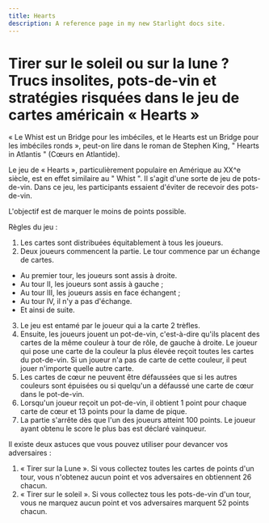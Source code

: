 ```yaml
---
title: Hearts
description: A reference page in my new Starlight docs site.
---
```


# Tirer sur le soleil ou sur la lune ? Trucs insolites, pots-de-vin et stratégies risquées dans le jeu de cartes américain « Hearts »

« Le Whist est un Bridge pour les imbéciles, et le Hearts est un Bridge pour les imbéciles ronds », peut-on lire dans le roman de Stephen King, " Hearts in Atlantis " (Cœurs en Atlantide).

Le jeu de « Hearts », particulièrement populaire en Amérique au XX^e siècle, est en effet similaire au " Whist ". Il s'agit d'une sorte de jeu de pots-de-vin. Dans ce jeu, les participants essaient d'éviter de recevoir des pots-de-vin.

L'objectif est de marquer le moins de points possible.

Règles du jeu :
1. Les cartes sont distribuées équitablement à tous les joueurs.
2. Deux joueurs commencent la partie. Le tour commence par un échange de cartes.
- Au premier tour, les joueurs sont assis à droite.
- Au tour II, les joueurs sont assis à gauche ;
- Au tour III, les joueurs assis en face échangent ;
- Au tour IV, il n'y a pas d'échange.
- Et ainsi de suite.
3. Le jeu est entamé par le joueur qui a la carte 2 trèfles.
4. Ensuite, les joueurs jouent un pot-de-vin, c'est-à-dire qu'ils placent des cartes de la même couleur à tour de rôle, de gauche à droite. Le joueur qui pose une carte de la couleur la plus élevée reçoit toutes les cartes du pot-de-vin. Si un joueur n'a pas de carte de cette couleur, il peut jouer n'importe quelle autre carte.
5. Les cartes de cœur ne peuvent être défaussées que si les autres couleurs sont épuisées ou si quelqu'un a défaussé une carte de cœur dans le pot-de-vin.
6. Lorsqu'un joueur reçoit un pot-de-vin, il obtient 1 point pour chaque carte de cœur et 13 points pour la dame de pique.
7. La partie s'arrête dès que l'un des joueurs atteint 100 points. Le joueur ayant obtenu le score le plus bas est déclaré vainqueur.

Il existe deux astuces que vous pouvez utiliser pour devancer vos adversaires :
1. « Tirer sur la Lune ». Si vous collectez toutes les cartes de points d'un tour, vous n'obtenez aucun point et vos adversaires en obtiennent 26 chacun.
2. « Tirer sur le soleil ». Si vous collectez tous les pots-de-vin d'un tour, vous ne marquez aucun point et vos adversaires marquent 52 points chacun.